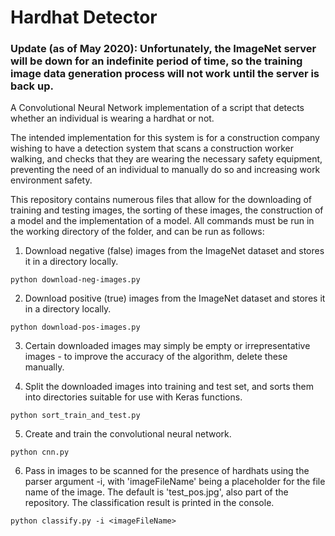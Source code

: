 # Hardhat Detector
### Update (as of May 2020): Unfortunately, the ImageNet server will be down for an indefinite period of time, so the training image data generation process will not work until the server is back up.
A Convolutional Neural Network implementation of a script that detects whether an individual is wearing a hardhat or not.


The intended implementation for this system is for a construction company wishing to have a detection system that scans a construction worker walking, and checks that they are wearing the necessary safety equipment, preventing the need of an individual to manually do so and increasing work environment safety.


This repository contains numerous files that allow for the downloading of training and testing images, the sorting of these images, the construction of a model and the implementation of a model. All commands must be run in the working directory of the folder, and can be run as follows:
1. Download negative (false) images from the ImageNet dataset and stores it in a directory locally.
~~~~
python download-neg-images.py
~~~~~~~~ 

2. Download positive (true) images from the ImageNet dataset and stores it in a directory locally.
~~~~
python download-pos-images.py
~~~~~~~~ 

3. Certain downloaded images may simply be empty or irrepresentative images - to improve the accuracy of the algorithm, delete these manually.

4. Split the downloaded images into training and test set, and sorts them into directories suitable for use with Keras functions.
~~~~
python sort_train_and_test.py
~~~~~~~~ 

5. Create and train the convolutional neural network.
~~~~
python cnn.py
~~~~~~~~ 

6. Pass in images to be scanned for the presence of hardhats using the parser argument -i, with 'imageFileName' being a placeholder for the file name of the image. The default is 'test_pos.jpg', also part of the repository. The classification result is printed in the console.
~~~~
python classify.py -i <imageFileName>
~~~~~~~~ 
